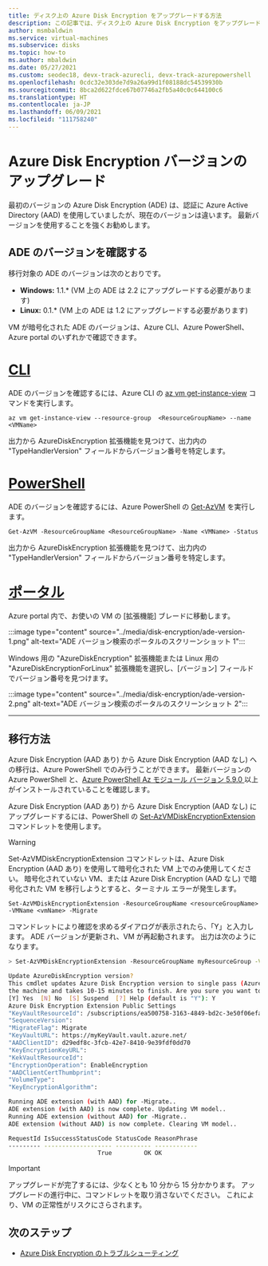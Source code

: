 ```yaml
---
title: ディスク上の Azure Disk Encryption をアップグレードする方法
description: この記事では、ディスク上の Azure Disk Encryption をアップグレードする手順について説明します
author: msmbaldwin
ms.service: virtual-machines
ms.subservice: disks
ms.topic: how-to
ms.author: mbaldwin
ms.date: 05/27/2021
ms.custom: seodec18, devx-track-azurecli, devx-track-azurepowershell
ms.openlocfilehash: 0cdc32e303de7d9a26a99d1f08188dc54539930b
ms.sourcegitcommit: 8bca2d622fdce67b07746a2fb5a40c0c644100c6
ms.translationtype: HT
ms.contentlocale: ja-JP
ms.lasthandoff: 06/09/2021
ms.locfileid: "111758240"
---
```

# <a name="upgrading-the-azure-disk-encryption-version"></a>Azure Disk Encryption バージョンのアップグレード

最初のバージョンの Azure Disk Encryption (ADE) は、認証に Azure Active Directory (AAD) を使用していましたが、現在のバージョンは違います。  最新バージョンを使用することを強くお勧めします。

## <a name="determine-ade-version"></a>ADE のバージョンを確認する

移行対象の ADE のバージョンは次のとおりです。
- **Windows:** 1.1.* (VM 上の ADE は 2.2 にアップグレードする必要があります)
- **Linux:** 0.1.* (VM 上の ADE は 1.2 にアップグレードする必要があります)

VM が暗号化された ADE のバージョンは、Azure CLI、Azure PowerShell、Azure portal のいずれかで確認できます。

# <a name="cli"></a>[CLI](#tab/CLI)

ADE のバージョンを確認するには、Azure CLI の [az vm get-instance-view](/cli/azure/vm#az_vm_get_instance_view) コマンドを実行します。

```azurecli-interactive
az vm get-instance-view --resource-group  <ResourceGroupName> --name <VMName> 
```

出力から AzureDiskEncryption 拡張機能を見つけて、出力内の "TypeHandlerVersion" フィールドからバージョン番号を特定します。

# <a name="powershell"></a>[PowerShell](#tab/PowerShell)

ADE のバージョンを確認するには、Azure PowerShell の [Get-AzVM](/powershell/module/az.compute/get-azvm) を実行します。

```azurepowershell-interactive
Get-AzVM -ResourceGroupName <ResourceGroupName> -Name <VMName> -Status
```

出力から AzureDiskEncryption 拡張機能を見つけて、出力内の "TypeHandlerVersion" フィールドからバージョン番号を特定します。

# <a name="portal"></a>[ポータル](#tab/Portal)

Azure portal 内で、お使いの VM の [拡張機能] ブレードに移動します。

:::image type="content" source="../media/disk-encryption/ade-version-1.png" alt-text="ADE バージョン検索のポータルのスクリーンショット 1":::

Windows 用の "AzureDiskEncryption" 拡張機能または Linux 用の "AzureDiskEncryptionForLinux" 拡張機能を選択し、[バージョン] フィールドでバージョン番号を見つけます。

:::image type="content" source="../media/disk-encryption/ade-version-2.png" alt-text="ADE バージョン検索のポータルのスクリーンショット 2":::

---

## <a name="how-to-migrate"></a>移行方法

Azure Disk Encryption (AAD あり) から Azure Disk Encryption (AAD なし) への移行は、Azure PowerShell でのみ行うことができます。 最新バージョンの Azure PowerShell と、[Azure PowerShell Az モジュール バージョン 5.9.0 ](/powershell/azure/new-azureps-module-az)以上がインストールされていることを確認します。

Azure Disk Encryption (AAD あり) から Azure Disk Encryption (AAD なし) にアップグレードするには、PowerShell の [Set-AzVMDiskEncryptionExtension](/powershell/module/az.compute/set-azvmdiskencryptionextension) コマンドレットを使用します。 

> [!WARNING]
> Set-AzVMDiskEncryptionExtension コマンドレットは、Azure Disk Encryption (AAD あり) を使用して暗号化された VM 上でのみ使用してください。 暗号化されていない VM、または Azure Disk Encryption (AAD なし) で暗号化された VM を移行しようとすると、ターミナル エラーが発生します。

```azurepowershell-interactive
Set-AzVMDiskEncryptionExtension -ResourceGroupName <resourceGroupName> -VMName <vmName> -Migrate
```

コマンドレットにより確認を求めるダイアログが表示されたら、「Y」と入力します。  ADE バージョンが更新され、VM が再起動されます。 出力は次のようになります。

```bash
> Set-AzVMDiskEncryptionExtension -ResourceGroupName myResourceGroup -VMName myVM -Migrate

Update AzureDiskEncryption version?
This cmdlet updates Azure Disk Encryption version to single pass (Azure Disk Encryption without AAD). This may reboot
the machine and takes 10-15 minutes to finish. Are you sure you want to continue?
[Y] Yes  [N] No  [S] Suspend  [?] Help (default is "Y"): Y
Azure Disk Encryption Extension Public Settings
"KeyVaultResourceId": /subscriptions/ea500758-3163-4849-bd2c-3e50f06efa7a/resourceGroups/myResourceGroup/providers/Microsoft.KeyVault/vaults/myKeyVault
"SequenceVersion":
"MigrateFlag": Migrate
"KeyVaultURL": https://myKeyVault.vault.azure.net/
"AADClientID": d29edf8c-3fcb-42e7-8410-9e39fdf0dd70
"KeyEncryptionKeyURL":
"KekVaultResourceId":
"EncryptionOperation": EnableEncryption
"AADClientCertThumbprint":
"VolumeType":
"KeyEncryptionAlgorithm":

Running ADE extension (with AAD) for -Migrate..
ADE extension (with AAD) is now complete. Updating VM model..
Running ADE extension (without AAD) for -Migrate..
ADE extension (without AAD) is now complete. Clearing VM model..

RequestId IsSuccessStatusCode StatusCode ReasonPhrase
--------- ------------------- ---------- ------------
                         True         OK OK
```


> [!IMPORTANT]
> アップグレードが完了するには、少なくとも 10 分から 15 分かかります。 アップグレードの進行中に、コマンドレットを取り消さないでください。 これにより、VM の正常性がリスクにさらされます。

## <a name="next-steps"></a>次のステップ

- [Azure Disk Encryption のトラブルシューティング](disk-encryption-troubleshooting.md)
